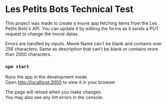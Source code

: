 # Les Petits Bots Technical Test

This project was made to create a movie app fetching items from the Les Petits Bots's API. You can update it by editing the forms as it sends a PUT request to change the movie datas.

Errors are handled by inputs. Movie Name can't be blank and contains over 256 characters. Same as description that can't be blank or contains more than 2000 characters.

### `npm start`

Runs the app in the development mode.\
Open [http://localhost:3000](http://localhost:3000) to view it in your browser.

The page will reload when you make changes.\
You may also see any lint errors in the console.
